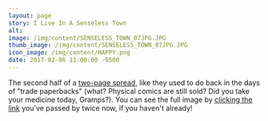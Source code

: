 ```yaml
---
layout: page
story: I Live In A Senseless Town
alt:
image: /img/content/SENSELESS_TOWN_07JPG.JPG
thumb_image: /img/content/SENSELESS_TOWN_07JPG.JPG
icon_image: /img/content/HAPPY.png
date: 2017-02-06 11:00:00 -0500
---
```



The second half of a [two-page spread](/img/content/SENSELESS_TOWN_06-07_SPREAD.JPG), like they used to do back in the days of "trade paperbacks" (what? Physical comics are still sold? Did you take your medicine today, Gramps?). You can see the full image by [clicking the link](/img/content/SENSELESS_TOWN_06-07_SPREAD.JPG)&nbsp;you've passed by twice now, if you haven't already!